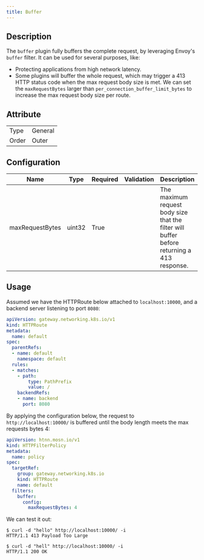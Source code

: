 ```yaml
---
title: Buffer
---
```


## Description

The `buffer` plugin fully buffers the complete request, by leveraging Envoy's `buffer` filter. It can be used for several purposes, like:

* Protecting applications from high network latency.
* Some plugins will buffer the whole request, which may trigger a 413 HTTP status code when the max request body size is met. We can set the `maxRequestBytes` larger than `per_connection_buffer_limit_bytes` to increase the max request body size per route.

## Attribute

|       |         |
|-------|---------|
| Type  | General |
| Order | Outer   |

## Configuration

| Name            | Type   | Required | Validation | Description                                                                                |
|-----------------|--------|----------|------------|--------------------------------------------------------------------------------------------|
| maxRequestBytes | uint32 | True     |            | The maximum request body size that the filter will buffer before returning a 413 response. |

## Usage

Assumed we have the HTTPRoute below attached to `localhost:10000`, and a backend server listening to port `8080`:

```yaml
apiVersion: gateway.networking.k8s.io/v1
kind: HTTPRoute
metadata:
  name: default
spec:
  parentRefs:
  - name: default
    namespace: default
  rules:
  - matches:
    - path:
        type: PathPrefix
        value: /
    backendRefs:
    - name: backend
      port: 8080
```

By applying the configuration below, the request to `http://localhost:10000/` is buffered until the body length meets the max requests bytes 4:

```yaml
apiVersion: htnn.mosn.io/v1
kind: HTTPFilterPolicy
metadata:
  name: policy
spec:
  targetRef:
    group: gateway.networking.k8s.io
    kind: HTTPRoute
    name: default
  filters:
    buffer:
      config:
        maxRequestBytes: 4
```

We can test it out:

```
$ curl -d "hello" http://localhost:10000/ -i
HTTP/1.1 413 Payload Too Large
```

```
$ curl -d "hell" http://localhost:10000/ -i
HTTP/1.1 200 OK
```
